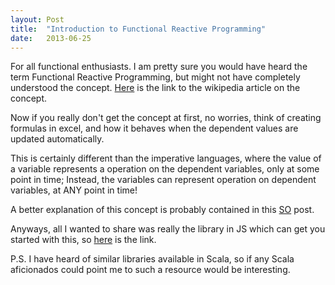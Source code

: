 ```yaml
---
layout: Post
title:  "Introduction to Functional Reactive Programming"
date:   2013-06-25
---
```


For all functional enthusiasts. I am pretty sure you would have heard the term Functional Reactive Programming, but might not have completely understood the concept. [Here][wikipedia] is the link to the wikipedia article on the concept.

Now if you really don't get the concept at first, no worries, think of creating formulas in excel, and how it behaves when the dependent values are updated automatically.

This is certainly different than the imperative languages, where the value of a variable represents a operation on the dependent variables, only at some point in time; Instead, the variables can represent operation on dependent variables, at ANY point in time!

A better explanation of this concept is probably contained in this [SO][stack-overflow] post.

Anyways, all I wanted to share was really the library in JS which can get you started with this, so [here][reactive.js] is the link.

P.S. I have heard of similar libraries available in Scala, so if any Scala aficionados could point me to such a resource would be interesting.

[wikipedia]: http://en.wikipedia.org/wiki/Functional_reactive_programming
[stack-overflow]: http://stackoverflow.com/questions/1028250/what-is-functional-reactive-programming
[reactive.js]: https://github.com/mattbaker/Reactive.js
